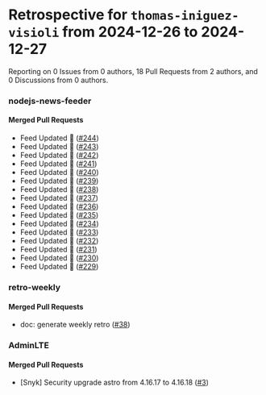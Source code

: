 # Retrospective for `thomas-iniguez-visioli` from 2024-12-26 to 2024-12-27

Reporting on 0 Issues from 0 authors, 18 Pull Requests from 2 authors, and 0 Discussions from 0 authors.


### nodejs-news-feeder

#### Merged Pull Requests

- Feed Updated 🍿 ([#244](https://github.com/thomas-iniguez-visioli/nodejs-news-feeder/pull/244))
- Feed Updated 🍿 ([#243](https://github.com/thomas-iniguez-visioli/nodejs-news-feeder/pull/243))
- Feed Updated 🍿 ([#242](https://github.com/thomas-iniguez-visioli/nodejs-news-feeder/pull/242))
- Feed Updated 🍿 ([#241](https://github.com/thomas-iniguez-visioli/nodejs-news-feeder/pull/241))
- Feed Updated 🍿 ([#240](https://github.com/thomas-iniguez-visioli/nodejs-news-feeder/pull/240))
- Feed Updated 🍿 ([#239](https://github.com/thomas-iniguez-visioli/nodejs-news-feeder/pull/239))
- Feed Updated 🍿 ([#238](https://github.com/thomas-iniguez-visioli/nodejs-news-feeder/pull/238))
- Feed Updated 🍿 ([#237](https://github.com/thomas-iniguez-visioli/nodejs-news-feeder/pull/237))
- Feed Updated 🍿 ([#236](https://github.com/thomas-iniguez-visioli/nodejs-news-feeder/pull/236))
- Feed Updated 🍿 ([#235](https://github.com/thomas-iniguez-visioli/nodejs-news-feeder/pull/235))
- Feed Updated 🍿 ([#234](https://github.com/thomas-iniguez-visioli/nodejs-news-feeder/pull/234))
- Feed Updated 🍿 ([#233](https://github.com/thomas-iniguez-visioli/nodejs-news-feeder/pull/233))
- Feed Updated 🍿 ([#232](https://github.com/thomas-iniguez-visioli/nodejs-news-feeder/pull/232))
- Feed Updated 🍿 ([#231](https://github.com/thomas-iniguez-visioli/nodejs-news-feeder/pull/231))
- Feed Updated 🍿 ([#230](https://github.com/thomas-iniguez-visioli/nodejs-news-feeder/pull/230))
- Feed Updated 🍿 ([#229](https://github.com/thomas-iniguez-visioli/nodejs-news-feeder/pull/229))

### retro-weekly

#### Merged Pull Requests

- doc: generate weekly retro ([#38](https://github.com/thomas-iniguez-visioli/retro-weekly/pull/38))

### AdminLTE

#### Merged Pull Requests

- [Snyk] Security upgrade astro from 4.16.17 to 4.16.18 ([#3](https://github.com/thomas-iniguez-visioli/AdminLTE/pull/3))